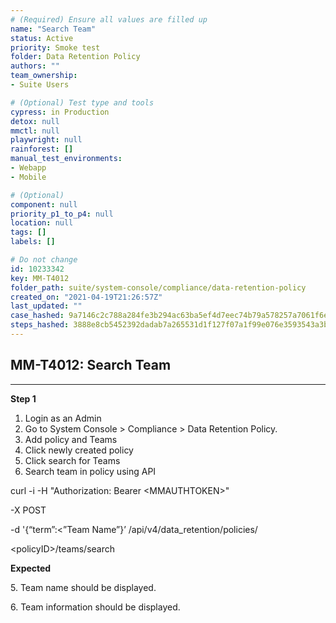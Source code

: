 ```yaml
---
# (Required) Ensure all values are filled up
name: "Search Team"
status: Active
priority: Smoke test
folder: Data Retention Policy
authors: ""
team_ownership: 
- Suite Users

# (Optional) Test type and tools
cypress: in Production
detox: null
mmctl: null
playwright: null
rainforest: []
manual_test_environments: 
- Webapp
- Mobile

# (Optional)
component: null
priority_p1_to_p4: null
location: null
tags: []
labels: []

# Do not change
id: 10233342
key: MM-T4012
folder_path: suite/system-console/compliance/data-retention-policy
created_on: "2021-04-19T21:26:57Z"
last_updated: ""
case_hashed: 9a7146c2c788a284fe3b294ac63ba5ef4d7eec74b79a578257a7061f6e6801bcd9edca681e9416c55a61c921b4a93789
steps_hashed: 3888e8cb5452392dadab7a265531d1f127f07a1f99e076e3593543a3b2e265f469841fd6bee5eb4f494de32f7f3a140d
---
```


## MM-T4012: Search Team

---

**Step 1**

1. Login as an Admin
2. Go to System Console > Compliance > Data Retention Policy.
3. Add policy and Teams
4. Click newly created policy
5. Click search for Teams
6. Search team in policy using API

curl -i -H "Authorization: Bearer \<MMAUTHTOKEN>"

\-X POST

\-d '{“term”:<”Team Name”}’ /api/v4/data\_retention/policies/

\<policyID>/teams/search

**Expected**

5\. Team name should be displayed.

6\. Team information should be displayed.
